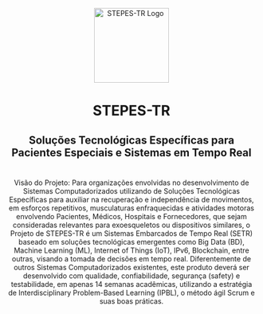 <p align="center">
  <a href="https://github.com/stepestr/ipbl2020" target="blank"><img src="https://user-images.githubusercontent.com/10083265/95672144-b83c3f00-0b74-11eb-94d2-30c1333bb411.png" width="150" alt="STEPES-TR Logo" /></a>
</p>

<h1 align="center">
STEPES-TR
</h1>

<h2 align="center">
Soluções Tecnológicas Específicas para Pacientes Especiais e Sistemas em Tempo Real
</h2>

#

<p align="center">
Visão do Projeto: Para organizações envolvidas no desenvolvimento de Sistemas Computadorizados utilizando de Soluções Tecnológicas Específicas para auxiliar na recuperação e independência de movimentos, em esforços repetitivos, musculaturas enfraquecidas e atividades motoras envolvendo Pacientes, Médicos, Hospitais e Fornecedores, que sejam consideradas relevantes para exoesqueletos ou dispositivos similares, o Projeto de STEPES-TR é um Sistemas Embarcados de Tempo Real (SETR) baseado em soluções tecnológicas emergentes como Big Data (BD), Machine Learning (ML), Internet of Things (IoT), IPv6, Blockchain, entre outras, visando a tomada de decisões em tempo real. Diferentemente de outros Sistemas Computadorizados existentes, este produto deverá ser desenvolvido com qualidade, confiabilidade, segurança (safety) e testabilidade, em apenas 14 semanas acadêmicas, utilizando a estratégia de Interdisciplinary Problem-Based Learning (IPBL), o método ágil Scrum e suas boas práticas.
</p>
